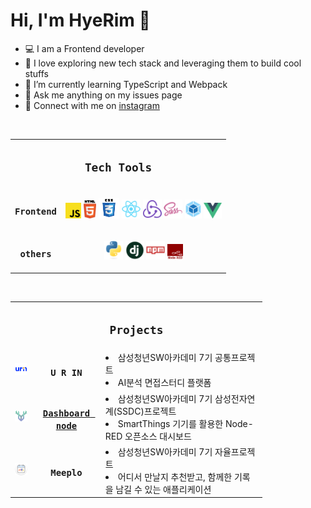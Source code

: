 # Hi, I'm HyeRim :cherry_blossom:

- 💻 I am a Frontend developer
- 💙 I love exploring new tech stack and leveraging them to build cool stuffs
- 🌱 I’m currently learning TypeScript and Webpack
- 📝 Ask me anything on my issues page
- 📧 Connect with me on [instagram](https://instagram.com/dv_hroo)

<br>
<table style="width:80%">
    <tr>
        <td colspan="2" align="center">
            <h2><code>Tech Tools</code></h2>
        </td>
    </tr>
    <tr>
    	<td align="center">
            <h3><code><b>Frontend</b></code></h3>
        </td>
        <td align="center">
            <p>
                <code><img title="Javascript" height="25" src="images/javascript.svg"></code>
                <code><img title="HTML5" height="29" src="images/html5.svg"></code>
                <code><img title="CSS" height="33" src="images/css.svg"></code>
                <code><img title="React" height="30" src="images/react-original.svg"></code>
                <code><img title="Redux" height="30" src="images/redux.svg"></code>
                <code><img title="SASS" height="30" src="images/sass.svg"></code>
                <code><img title="webpack" height="30" src="images/webpack.svg"></code>
                <code><img title="vuejs" height="25" src="images/vuejs.svg"></code>
            </p>
        </td>
    </tr>
    <tr>
        <td align="center">
            <h3><code><b>others</b></code></h3>
        </td>
        <td align="center">
            <p>
                <code><img title="Python" height="30" src="images/python-original.svg"></code>
                <code><img title="Django" height="30" src="images/django.png"></code>
                <code><img title="npm" height="30" src="images/npm.svg"></code>
                <code><img title="nodered" height="25" src="images/node-red.svg"></code>
            </p>
        </td>
    </tr>
</table>

<br>

<table style="width:80%;">
    <tr>
        <td colspan="3" align="center">
            <h2><code>Projects</code></h2>
        </td>
    </tr>
    <tr>
        <td>
            <img title="U-R-IN" width="40" src="images/pjt-urin"></img>
        </td>
    	<td align="center">
            <h3>
            <code><b>U R IN</b></code>
            </a></h3>
        </td>
        <td>
            <li>
            삼성청년SW아카데미 7기 공통프로젝트
            </li>
            <li>
            AI분석 면접스터디 플랫폼
            </li>
        </td>
    </tr>
    <tr>
        <td>
            <img title="dashboard" width="40" src="images/pjt-dashboard"></img>
        </td>
        <td align="center">
            <h3><a href="https://github.com/SoopSASM/SamsungAutomationStudio">
            <code><b>Dashboard node</b></code>
            </a></h3>
        </td>
        <td>
            <li>
            삼성청년SW아카데미 7기 삼성전자연계(SSDC)프로젝트
            </li>
            <li>
            SmartThings 기기를 활용한 Node-RED 오픈소스 대시보드
            </li>
        </td>
    </tr>
    <tr>
        <td>
            <img title="meeplo" width="40" src="images/pjt-meeplo"></img>
        </td>
        <td align="center">
            <h3>
            <code><b>Meeplo</b></code>
            </a></h3>
        </td>
        <td>
            <li>
            삼성청년SW아카데미 7기 자율프로젝트
            </li>
            <li>
            어디서 만날지 추천받고, 함께한 기록을 남길 수 있는 애플리케이션
            </li>
        </td>
    </tr>
</table>

<br>
